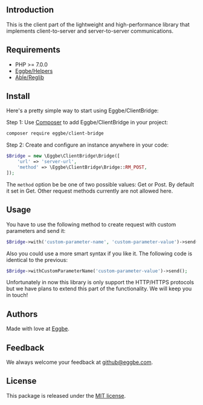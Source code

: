 ## Introduction
This is the client part of the lightweight and high-performance library that implements client-to-server and server-to-server communications.       


## Requirements
* PHP >= 7.0.0
* [Eggbe/Helpers](https://github.com/eggbe/helpers)
* [Able/Reglib](https://github.com/phpable/reglib)


## Install
Here's a pretty simple way to start using Eggbe/ClientBridge:


Step 1: Use [Composer](http://getcomposer.org) to add Eggbe/ClientBridge in your project: 

```bash
composer require eggbe/client-bridge
```


Step 2: Create and configure an instance anywhere in your code:

```php
$Bridge = new \Eggbe\ClientBridge\Bridge([
	'url' => 'server-url',
	'method' => \Eggbe\ClientBridge\Bridge::RM_POST,
]);
```

The `method` option be be one of two possible values: Get or Post. By default it set in Get. Other request methods currently are not allowed here. 
   

## Usage
You have to use the following method to create request with custom parameters and send it: 

```php
$Bridge->with('custom-parameter-name', 'custom-parameter-value')->send();
```
 
Also you could use a more smart syntax if you like it. The following code is identical to the previous:  

```php
$Bridge->withCustomParameterName('custom-parameter-value')->send();
```

Unfortunately in now this library is only support the HTTP/HTTPS protocols but we have plans to extend this part of the functionality. We will keep you in touch!


## Authors
Made with love at [Eggbe](http://eggbe.com).


## Feedback 
We always welcome your feedback at [github@eggbe.com](mailto:github@eggbe.com).


## License
This package is released under the [MIT license](https://github.com/eggbe/client-bridge/blob/master/LICENSE).
